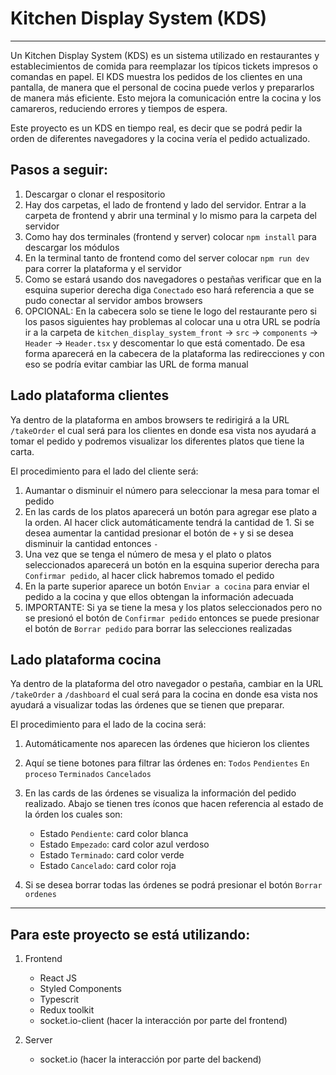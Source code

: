 # Kitchen Display System (KDS)

---

Un Kitchen Display System (KDS) es un sistema utilizado en restaurantes y establecimientos de comida para reemplazar los típicos tickets impresos o comandas en papel. El KDS muestra los pedidos de los clientes en una pantalla, de manera que el personal de cocina puede verlos y prepararlos de manera más eficiente. Esto mejora la comunicación entre la cocina y los camareros, reduciendo errores y tiempos de espera.

Este proyecto es un KDS en tiempo real, es decir que se podrá pedir la orden de diferentes navegadores y la cocina vería el pedido actualizado.

## Pasos a seguir:

1. Descargar o clonar el respositorio
1. Hay dos carpetas, el lado de frontend y lado del servidor. Entrar a la carpeta de frontend y abrir una terminal y lo mismo para la carpeta del servidor
1. Como hay dos terminales (frontend y server) colocar `npm install` para descargar los módulos
1. En la terminal tanto de frontend como del server colocar `npm run dev` para correr la plataforma y el servidor
1. Como se estará usando dos navegadores o pestañas verificar que en la esquina superior derecha diga `Conectado` eso hará referencia a que se pudo conectar al servidor ambos browsers
1. OPCIONAL: En la cabecera solo se tiene le logo del restaurante pero si los pasos siguientes hay problemas al colocar una u otra URL se podría ir a la carpeta de `kitchen_display_system_front` -> `src` -> `components` -> `Header` -> `Header.tsx` y descomentar lo que está comentado. De esa forma aparecerá en la cabecera de la plataforma las redirecciones y con eso se podría evitar cambiar las URL de forma manual

## Lado plataforma clientes

Ya dentro de la plataforma en ambos browsers te redirigirá a la URL `/takeOrder` el cual será para los clientes en donde esa vista nos ayudará a tomar el pedido y podremos visualizar los diferentes platos que tiene la carta.

El procedimiento para el lado del cliente será:

1. Aumantar o disminuir el número para seleccionar la mesa para tomar el pedido
1. En las cards de los platos aparecerá un botón para agregar ese plato a la orden. Al hacer click automáticamente tendrá la cantidad de 1. Si se desea aumentar la cantidad presionar el botón de `+` y si se desea disminuir la cantidad entonces `-`
1. Una vez que se tenga el número de mesa y el plato o platos seleccionados aparecerá un botón en la esquina superior derecha para `Confirmar pedido`, al hacer click habremos tomado el pedido
1. En la parte superior aparece un botón `Enviar a cocina` para enviar el pedido a la cocina y que ellos obtengan la información adecuada
1. IMPORTANTE: Si ya se tiene la mesa y los platos seleccionados pero no se presionó el botón de `Confirmar pedido` entonces se puede presionar el botón de `Borrar pedido` para borrar las selecciones realizadas

## Lado plataforma cocina

Ya dentro de la plataforma del otro navegador o pestaña, cambiar en la URL `/takeOrder` a `/dashboard` el cual será para la cocina en donde esa vista nos ayudará a visualizar todas las órdenes que se tienen que preparar.

El procedimiento para el lado de la cocina será:

1. Automáticamente nos aparecen las órdenes que hicieron los clientes
1. Aquí se tiene botones para filtrar las órdenes en: `Todos` `Pendientes` `En proceso` `Terminados` `Cancelados`
1. En las cards de las órdenes se visualiza la información del pedido realizado. Abajo se tienen tres íconos que hacen referencia al estado de la órden los cuales son:

   - Estado `Pendiente`: card color blanca
   - Estado `Empezado`: card color azul verdoso
   - Estado `Terminado`: card color verde
   - Estado `Cancelado`: card color roja

1. Si se desea borrar todas las órdenes se podrá presionar el botón `Borrar ordenes`

---

## Para este proyecto se está utilizando:

1. Frontend

   - React JS
   - Styled Components
   - Typescrit
   - Redux toolkit
   - socket.io-client (hacer la interacción por parte del frontend)

1. Server

   - socket.io (hacer la interacción por parte del backend)
